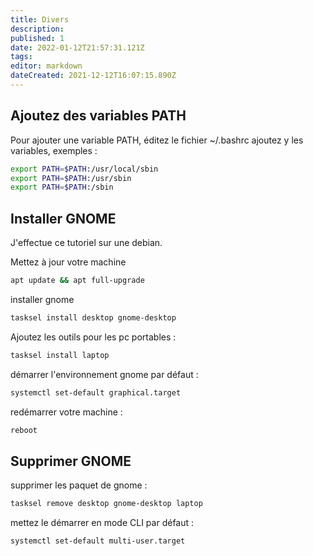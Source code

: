 ```yaml
---
title: Divers
description: 
published: 1
date: 2022-01-12T21:57:31.121Z
tags: 
editor: markdown
dateCreated: 2021-12-12T16:07:15.890Z
---
```


## Ajoutez des variables PATH
Pour ajouter une variable PATH, éditez le fichier ~/.bashrc
ajoutez y les variables, exemples :
```bash
export PATH=$PATH:/usr/local/sbin
export PATH=$PATH:/usr/sbin
export PATH=$PATH:/sbin
```
 
## Installer GNOME
J'effectue ce tutoriel sur une debian.
 
Mettez à jour votre machine
```bash
apt update && apt full-upgrade
```
 
installer gnome
```bash
tasksel install desktop gnome-desktop
```
 
Ajoutez les outils pour les pc portables :
```bash
tasksel install laptop
```
 
démarrer l'environnement gnome par défaut :
```bash
systemctl set-default graphical.target
```
 
redémarrer votre machine :
```bash
reboot
```
 
## Supprimer GNOME
supprimer les paquet de gnome :
```bash
tasksel remove desktop gnome-desktop laptop
```
 
mettez le démarrer en mode CLI par défaut :
```bash
systemctl set-default multi-user.target
```